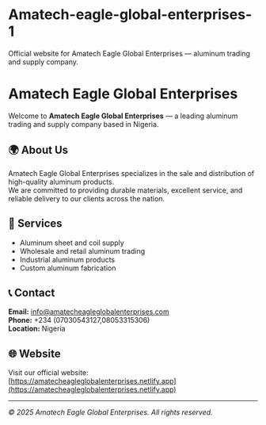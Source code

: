 # Amatech-eagle-global-enterprises-1
Official website for Amatech Eagle Global Enterprises — aluminum trading and supply company.
# Amatech Eagle Global Enterprises

Welcome to **Amatech Eagle Global Enterprises** — a leading aluminum trading and supply company based in Nigeria.

## 🌍 About Us
Amatech Eagle Global Enterprises specializes in the sale and distribution of high-quality aluminum products.  
We are committed to providing durable materials, excellent service, and reliable delivery to our clients across the nation.

## 💼 Services
- Aluminum sheet and coil supply  
- Wholesale and retail aluminum trading  
- Industrial aluminum products  
- Custom aluminum fabrication  

## 📞 Contact
**Email:** info@amatecheagleglobalenterprises.com  
**Phone:** +234 (07030543127,08053315306)  
**Location:** Nigeria  

## 🌐 Website
Visit our official website: [https://amatecheagleglobalenterprises.netlify.app](https://amatecheagleglobalenterprises.netlify.app)

---

*© 2025 Amatech Eagle Global Enterprises. All rights reserved.*
